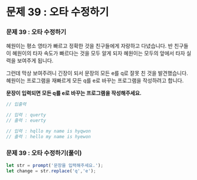 # 문제 39 : 오타 수정하기

### 문제 39 : 오타 수정하기

혜원이는 평소 영타가 빠르고 정확한 것을 친구들에게 자랑하고 다녔습니다. 반 친구들이 혜원이의 타자 속도가 빠르다는 것을 모두 알게 되자 혜원이는 모두의 앞에서 타자 실력을 보여주게 됩니다. 

그런데 막상 보여주려니 긴장이 되서 문장의 모든 e를 q로 잘못 친 것을 발견했습니다. 혜원이는 프로그램을 재빠르게 모든 q를 e로 바꾸는 프로그램을 작성하려고 합니다.

**문장이 입력되면 모든 q를 e로 바꾸는 프로그램을 작성해주세요.**

```javascript
// 입출력

// 입력 : querty
// 출력 : euerty

// 입력 : hqllo my name is hyqwon
// 출력 : hello my name is hyewon
```

### 문제 39 : 오타 수정하기\(풀이\)



```javascript
let str = prompt('문장을 입력해주세요.');
let change = str.replace('q','e');
```


